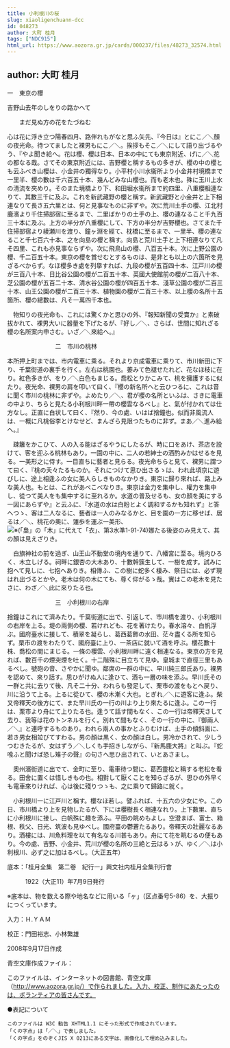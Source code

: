 ```yaml
---
title: 小利根川の桜
slug: xiaoligenchuann-dcc
id: 048273
author: 大町 桂月
tags: ["NDC915"]
html_url: https://www.aozora.gr.jp/cards/000237/files/48273_32574.html
---
```


## author: 大町 桂月

一　東京の櫻




吉野山去年のしをりの路かへて

　　まだ見ぬ方の花をたづねむ



心は花に浮き立つ陽春四月、路伴れもがなと思ふ矢先、『今日は』とにこ／＼顏の夜光命。待つてましたと裸男もにこ／＼。挨拶もそこ／＼にして語り出づるやう、『やよ聞き給へ。花は櫻、櫻は日本、日本の中にても東京附近、げに／＼花の都なる哉。さてその東京附近には、吉野櫻と稱するもの多きが、櫻の中の櫻とも云ふべき山櫻は、小金井の獨得なり。小平村小川水衞所より小金井村境橋まで一里半、櫻の數は千六百五十本、幾んどみな山櫻也。而も老木也。殊に玉川上水の清流を夾めり。そのまた境橋より下、和田堀水衞所まで約四里、八重櫻相連なりて、其數三千に及ぶ。これを新武藏野の櫻と稱す。新武藏野と小金井と上下相連なりて長さ五六里とは、何と見事なものに非ずや。次に荒川土手の櫻、江北村鹿濱より千住掃部宿に至るまで、二里ばかりの土手の上、櫻の連なること千九百三十本に及ぶ。上方の半分が八重櫻にして、下方の半分が吉野櫻也。さてまた千住掃部宿より綾瀬川を渡り、鐘ヶ淵を經て、枕橋に至るまで、一里半、櫻の連なること千七百六十本、之を向島の櫻と稱す。向島と荒川土手と上下相連なりて凡そ四里、これも亦見事ならずや。次に飛鳥山の櫻、八百五十本。次に上野公園の櫻、千二百五十本。東京の櫻を賞せむとするものは、是非とも以上の六箇所を見ざるべからず。なほ櫻多き處を列擧すれば、九段の櫻が五百四十本、江戸川の櫻が三百八十本、日比谷公園の櫻が二百五十本、英國大使館前の櫻が二百八十本、芝公園の櫻が五百二十本、清水谷公園の櫻が四百五十本、淺草公園の櫻が二百三十本、山王公園の櫻が二百三十本、植物園の櫻が二百三十本、以上櫻の名所十五箇所、櫻の總數は、凡そ一萬四千本也。

　物知りの夜光命も、これには驚くかと思ひの外、『報知新聞の受賣か』と素破拔かれて、裸男大いに器量を下げたるが、『好し／＼、さらば、世間に知れざる櫻の名所案内申さむ。いざ／＼來給へ。』



　　　　　　　　二　市川の桃林



本所押上町までは、市内電車に乘る。それより京成電車に乘りて、市川新田に下り、千葉街道の裏手を行く。左右は桃園也。萎みて色褪せたれど、花なほ枝に在り。紅色多きが、をり／＼白色もまじる。喬松とりかこみて、桃を擁護するに似たり。夜光命、裸男の肩を叩いて曰く、『櫻の新名所へと云ひつるに、これは音に聞く市川の桃林に非ずや。よめたり／＼、君が櫻の名所といふは、さきに電車の中より、ちらと見たる小利根川畔一帶の櫻雲なるべし』と、氣が付かれては仕方なし。正直に白状して曰く、『然り、今の處、いはば捨鐘也。似而非風流人は、一概に凡桃俗李とけなせど、まんざら見限つたものに非ず。まあ／＼進み給へ。』

　疎籬をかこひて、人の入る能はざるやうにしたるが、時に口をあけ、茶店を設けて、客を迎ふる桃林もあり。一園の中に、二人の若紳士の酒酌みかはせるを見る。一美形之に侍す。一目直ちに藝者と見らる。夜光命ちらと見て、裸男に謂つて曰く、『桃の夭々たるものか。それにつけて思ひ出さるゝは、われ此頃京に遊びしに、途上相逢ふの女に美人らしきものなかりき。東京に歸り來れば、路上みな美人也。もとは、これがあべこべなりき。東京は金力を集中し、權力を集中し、從つて美人をも集中するに至れるか。水道の普及せるも、女の顏を美にする一因にあらずや』と云ふに、『水道の水は白粉とよく調和するかも知れず』と答へつゝ、客は二人なるに、藝者は一人のみなるかと、目を園の一方に移せば、居るは／＼、桃花の奧に、蓮歩を運ぶ一美形、![※(「梟」の「木」に代えて「衣」、第3水準1-91-74)](https://www.aozora.gr.jp/cards/000237/files/../../../gaiji/1-91/1-91-74.png)娜たる後姿のみ見えて、其の顏は見えざりき。

　白旗神社の前を過ぎ、山王山不動堂の境内を通りて、八幡宮に至る。境内ひろく、木立しげる。祠畔に銀杏の大木あり、十數幹簇生して、一樹を成す。試みに抱へて見しに、七抱へありき。相傳ふ、この樹に蛇多く棲み、祭日には、必ず現はれ出づるとかや。老木は何の木にても、尊く仰がるゝ哉。實はこの老木を見たさに、わざ／＼此に來りたる也。



　　　　　　　　三　小利根川の右岸



捨鐘はこれにて濟みたり。千葉街道に出で、引返して、市川橋を渡り、小利根川の右岸を上る。堤の兩側の櫻、若けれども、花を著けたり。春水溶々、白帆浮ぶ。國府臺水に接して、積翠を凝らし、葛西葛飾の水田、茫々盡くる所を知らず。栗市の渡をわたりて、國府臺に上り、一茶店に就いて酒を呼ぶ。櫻花數十株、喬松の間にまじる。一條の櫻雲、小利根川畔に遠く相連なる。東京の方を見れば、數百千の煙突煙を吐く。十二階殊に目立ちて見ゆ。皇城まで直徑三里もあるべし。號砲の音、さやかに聞ゆ。鄰席の一群の中に、早川純三郎氏あり。裸男を認めて、來り話す。思ひがけぬ人に逢ひて、酒も一層の味を添ふ。早川氏その一群と共に去りて後、凡そ二十分、われらも發足して、栗市の渡をもとへ戻り、川に沿うて上る。上るに從ひて、櫻の木漸く大也。とぎれ／＼に遊客に逢ふ。柴又帝釋天の後方にて、また早川氏の一行の川より上り來たるに逢ふ。この一行は、栗市より舟にて上りたる也。逢うて話す間もなく、この一行は帝釋天さして去り、我等は花のトンネルを行く。別れて間もなく、その一行の中に、『御兩人／＼』と連呼するものあり。われら兩人の事かとふりむけば、土手の傾斜面に、若き男女相竝びてすわる。男の顏は黒く、女の顏は白し。男冷かされて、少しうつむきたるが、女はずう／＼しくも手招きしながら、『新馬鹿大將』と叫ぶ。『蛇喰ふと聞けば恐し雉子の聲』の句さへ思ひ出されて、いとあさまし。

　奧州濱街道に出でて、金町に至り、電車待つ間に、葛西靈松と稱する老松を看る。田舍に置くは惜しきもの也。相對して厭くことを知らざるが、思ひの外早くも電車來りければ、心は後に殘りつゝも、之に乘りて歸路に就く。

　小利根川一に江戸川と稱す。櫻なほ若し。譬ふれば、十五六の少女にや。この日、市川橋より上を見物したるが、下には櫻樹長く相連なれり。上下數里、直ちに小利根川に接し、白帆殊に趣を添ふ。平田の眺めもよし。空澄まば、富士、箱根、秩父、日光、筑波も見ゆべし。國府臺の鬱蒼たるあり。帝釋天の壯麗なるあり。酒樓には、川魚料理を以て有名なる川甚もあり。舟にて花を眺むるの便もあり。今の處、吉野、小金井、荒川が櫻の名所の三絶と云はるゝが、ゆく／＼は小利根川、必ず之に加はるべし。（大正五年）













底本：「桂月全集　第二卷　紀行一」興文社内桂月全集刊行會


　　　1922（大正11）年7月9日発行

※底本は、物を数える際や地名などに用いる「ヶ」（区点番号5-86）を、大振りにつくっています。

入力：Ｈ.ＹＡＭ

校正：門田裕志、小林繁雄

2008年9月17日作成

青空文庫作成ファイル：

このファイルは、インターネットの図書館、青空文庫（http://www.aozora.gr.jp/）で作られました。入力、校正、制作にあたったのは、ボランティアの皆さんです。











●表記について


	このファイルは W3C 勧告 XHTML1.1 にそった形式で作成されています。
	「くの字点」は「／＼」で表しました。
	「くの字点」をのぞくJIS X 0213にある文字は、画像化して埋め込みました。